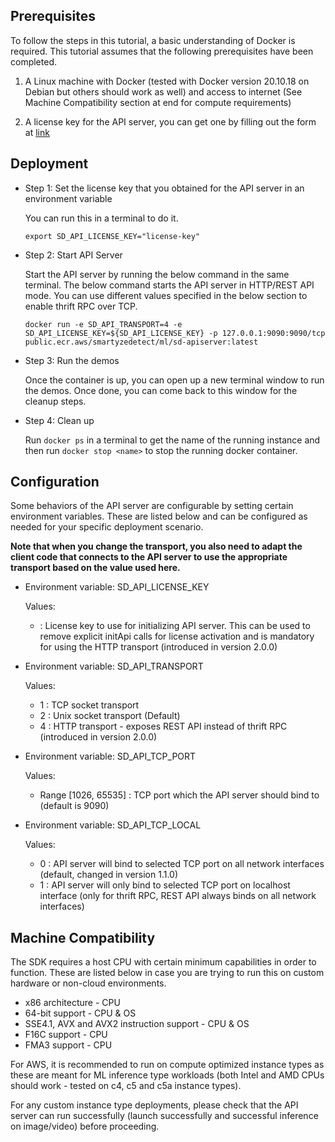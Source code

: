 ## Prerequisites

To follow the steps in this tutorial, a basic understanding of Docker is required. This tutorial assumes that the following prerequisites have been completed.

1. A Linux machine with Docker (tested with Docker version 20.10.18 on Debian but others should work as well) and access to internet (See Machine Compatibility section at end for compute requirements)

2. A license key for the API server, you can get one by filling out the form at [link](https://www.smartyzedetect.com/pages/sdkfreetrial)

## Deployment

- Step 1: Set the license key that you obtained for the API server in an environment variable

  You can run this in a terminal to do it.
  ```
  export SD_API_LICENSE_KEY="license-key"
  ```

- Step 2: Start API Server

  Start the API server by running the below command in the same terminal. The below command starts the API server in HTTP/REST API mode. You can use different values specified in the below section to enable thrift RPC over TCP.
  ```
  docker run -e SD_API_TRANSPORT=4 -e SD_API_LICENSE_KEY=${SD_API_LICENSE_KEY} -p 127.0.0.1:9090:9090/tcp public.ecr.aws/smartyzedetect/ml/sd-apiserver:latest
  ```

- Step 3: Run the demos

  Once the container is up, you can open up a new terminal window to run the demos. Once done, you can come back to this window for the cleanup steps.

- Step 4: Clean up

  Run `docker ps` in a terminal to get the name of the running instance and then run `docker stop <name>` to stop the running docker container.

## Configuration

Some behaviors of the API server are configurable by setting certain environment variables. These are listed below and can be configured as needed for your specific deployment scenario.

  **Note that when you change the transport, you also need to adapt the client code that connects to the API server to use the appropriate transport based on the value used here.**

- Environment variable: SD_API_LICENSE_KEY

  Values:
    - <license-key> : License key to use for initializing API server. This can be used to remove explicit initApi calls for license activation and is mandatory for using the HTTP transport (introduced in version 2.0.0)


- Environment variable: SD_API_TRANSPORT

  Values:
    - 1 : TCP socket transport
    - 2 : Unix socket transport (Default)
    - 4 : HTTP transport - exposes REST API instead of thrift RPC (introduced in version 2.0.0)


- Environment variable: SD_API_TCP_PORT

  Values:
    - Range [1026, 65535] : TCP port which the API server should bind to (default is 9090)


- Environment variable: SD_API_TCP_LOCAL

  Values:
    - 0 : API server will bind to selected TCP port on all network interfaces (default, changed in version 1.1.0)
    - 1 : API server will only bind to selected TCP port on localhost interface (only for thrift RPC, REST API always binds on all network interfaces)

## Machine Compatibility

The SDK requires a host CPU with certain minimum capabilities in order to function. These are listed below in case you are trying to run this on custom hardware or non-cloud environments.
- x86 architecture - CPU
- 64-bit support - CPU & OS
- SSE4.1, AVX and AVX2 instruction support - CPU & OS
- F16C support - CPU
- FMA3 support - CPU

For AWS, it is recommended to run on compute optimized instance types as these are meant for ML inference type workloads (both Intel and AMD CPUs should work - tested on c4, c5 and c5a instance types).

For any custom instance type deployments, please check that the API server can run successfully (launch successfully and successful inference on image/video) before proceeding.

